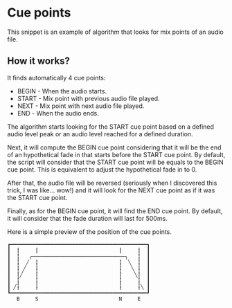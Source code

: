 # Cue points

This snippet is an example of algorithm that looks for mix points of an audio file.

## How it works?

It finds automatically 4 cue points:

* BEGIN - When the audio starts.
* START - Mix point with previous audio file played.
* NEXT - Mix point with next audio file played.
* END - When the audio ends.

The algorithm starts looking for the START cue point based on a defined audio level peak or an audio level reached for a defined duration.

Next, it will compute the BEGIN cue point considering that it will be the end of an hypothetical fade in that starts before the START cue point. By default, the script will consider that the START cue point will be equals to the BEGIN cue point. This is equivalent to adjust the hypothetical fade in to 0.

After that, the audio file will be reversed (seriously when I discovered this trick, I was like… wow!) and it will look for the NEXT cue point as if it was the START cue point.

Finally, as for the BEGIN cue point, it will find the END cue point. By default, it will consider that the fade duration will last for 500ms.

Here is a simple preview of the position of the cue points.

```
┏━━━━━━━━━━━━━━━━━━━━━━━━━━━━━━━━━━━━━━━━━━━━┓
┃  ┋     ┋                          ┋     ┋  ┃
┃  ┋   ╭──────────────────────────────╮   ┋  ┃
┃  ┋  ╱  ┋                          ┋  ╲  ┋  ┃
┃  ┋ ╱   ┋                          ┋   ╲ ┋  ┃
┃  ┋╱    ┋                          ┋    ╲┋  ┃
┃  ┋     ┋                          ┋     ┋  ┃
┃ ╱┋     ┋                          ┋     ┋╲ ┃
┗━━━━━━━━━━━━━━━━━━━━━━━━━━━━━━━━━━━━━━━━━━━━┛
   B     S                          N     E
```


